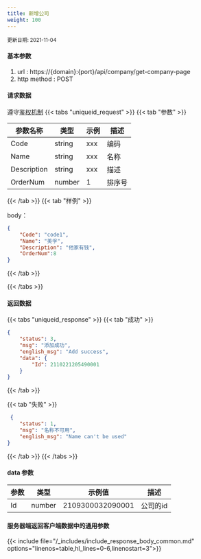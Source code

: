 ```yaml
---
title: 新增公司
weight: 100
---
```


<small>更新日期: 2021-11-04</small>

#### 基本参数
1. url : https://{domain}:{port}/api/company/get-company-page
2. http method : POST

#### 请求数据
遵守[鉴权机制](/auth/)
{{< tabs "uniqueid_request" >}}
{{< tab "参数" >}} 

|  参数名称   |  类型 |  示例 |  描述 |
|  ----  | ----  | ----  | ----  |
|  Code  | string  | xxx  | 编码 |
|  Name  | string  | xxx  | 名称 |
|  Description  | string  | xxx  | 描述 |
|  OrderNum  | number  | 1  | 排序号 |
 

{{< /tab >}}
{{< tab "样例" >}}


body： 

```json
{
    "Code": "code1",
    "Name": "美孚",
    "Description": "他家有钱",
    "OrderNum":8
}
```
{{< /tab >}}

{{< /tabs >}}


#### 返回数据


{{< tabs "uniqueid_response" >}}
{{< tab "成功" >}} 
```json
{
    "status": 3,
    "msg": "添加成功",
    "english_msg": "Add success",
    "data": {
        "Id": 2110221205490001
    }
}
```   
{{< /tab >}}

{{< tab "失败" >}}
```json
 {
    "status": 1,
    "msg": "名称不可用",
    "english_msg": "Name can't be used"
}
```
{{< /tab >}}
{{< /tabs >}}
#### data 参数

|  参数   |  类型 |  示例值 |  描述 |
|  ----  | ----  | ----  |----  |
|  Id  | number  | 2109300032090001  | 公司的id  |

#### 服务器端返回客户端数据中的通用参数

{{< include file="/_includes/include_response_body_common.md"  options="linenos=table,hl_lines=0-6,linenostart=3">}}
